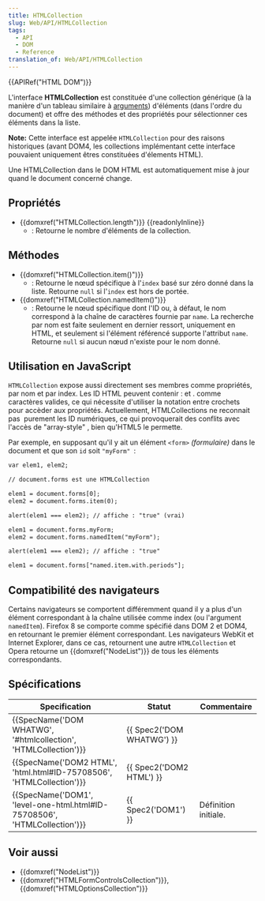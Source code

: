 ```yaml
---
title: HTMLCollection
slug: Web/API/HTMLCollection
tags:
  - API
  - DOM
  - Reference
translation_of: Web/API/HTMLCollection
---
```

{{APIRef("HTML DOM")}}

L'interface **HTMLCollection** est constituée d'une collection générique (à la manière d'un tableau similaire à [arguments](/fr/docs/Web/JavaScript/Reference/Fonctions/arguments)) d'éléments (dans l'ordre du document) et offre des méthodes et des propriétés pour sélectionner ces éléments dans la liste.

**Note:** Cette interface est appelée `HTMLCollection` pour des raisons historiques (avant DOM4, les collections implémentant cette interface pouvaient uniquement êtres constituées d'élements HTML).

Une HTMLCollection dans le DOM HTML est automatiquement mise à jour quand le document concerné change.

## Propriétés

- {{domxref("HTMLCollection.length")}} {{readonlyInline}}
  - : Retourne le nombre d'éléments de la collection.

## Méthodes

- {{domxref("HTMLCollection.item()")}}
  - : Retourne le nœud spécifique à l'`index` basé sur zéro donné dans la liste. Retourne `null` si l'`index` est hors de portée.
- {{domxref("HTMLCollection.namedItem()")}}
  - : Retourne le nœud spécifique dont l'ID ou, à défaut, le nom correspond à la chaîne de caractères fournie par `name`. La recherche par nom est faite seulement en dernier ressort, uniquement en HTML, et seulement si l'élément référencé supporte l'attribut `name`. Retourne `null` si aucun nœud n'existe pour le nom donné.

## Utilisation en JavaScript

`HTMLCollection` expose aussi directement ses membres comme propriétés, par nom et par index. Les ID HTML peuvent contenir : et . comme caractères valides, ce qui nécessite d'utiliser la notation entre crochets pour accèder aux propriétés. Actuellement, HTMLCollections ne reconnait pas  purement les ID numériques, ce qui provoquerait des conflits avec l'accès de "array-style" , bien qu'HTML5 le permette.

Par exemple, en supposant qu'il y ait un élément `<form>` _(formulaire)_ dans le document et que son `id` soit `"myForm" `:

```html
var elem1, elem2;

// document.forms est une HTMLCollection

elem1 = document.forms[0];
elem2 = document.forms.item(0);

alert(elem1 === elem2); // affiche : "true" (vrai)

elem1 = document.forms.myForm;
elem2 = document.forms.namedItem("myForm");

alert(elem1 === elem2); // affiche : "true"

elem1 = document.forms["named.item.with.periods"];
```

## Compatibilité des navigateurs

Certains navigateurs se comportent différemment quand il y a plus d'un élément correspondant à la chaîne utilisée comme index (ou l'argument `namedItem`). Firefox 8 se comporte comme spécifié dans DOM 2 et DOM4, en retournant le premier élément correspondant. Les navigateurs WebKit et Internet Explorer, dans ce cas, retournent une autre `HTMLCollection` et Opera retourne un {{domxref("NodeList")}} de tous les éléments correspondants.

## Spécifications

| Specification                                                                                    | Statut                           | Commentaire          |
| ------------------------------------------------------------------------------------------------ | -------------------------------- | -------------------- |
| {{SpecName('DOM WHATWG', '#htmlcollection', 'HTMLCollection')}}             | {{ Spec2('DOM WHATWG') }} |                      |
| {{SpecName('DOM2 HTML', 'html.html#ID-75708506', 'HTMLCollection')}}     | {{ Spec2('DOM2 HTML') }} |                      |
| {{SpecName('DOM1', 'level-one-html.html#ID-75708506', 'HTMLCollection')}} | {{ Spec2('DOM1') }}         | Définition initiale. |

## Voir aussi

- {{domxref("NodeList")}}
- {{domxref("HTMLFormControlsCollection")}}, {{domxref("HTMLOptionsCollection")}}
